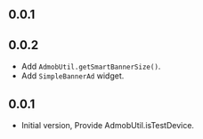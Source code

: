 ## 0.0.1
## 0.0.2

* Add `AdmobUtil.getSmartBannerSize()`.
* Add `SimpleBannerAd` widget.

## 0.0.1

* Initial version, Provide AdmobUtil.isTestDevice.
